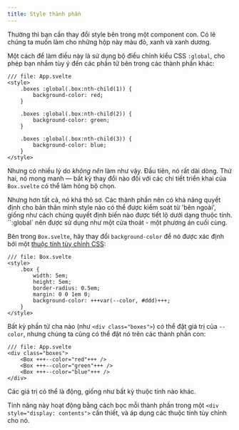 ```yaml
---
title: Style thành phần
---
```


Thường thì bạn cần thay đổi style bên trong một component con. Có lẽ chúng ta muốn làm cho những hộp này màu đỏ, xanh và xanh dương.

Một cách để làm điều này là sử dụng bộ điều chỉnh kiểu CSS `:global`, cho phép bạn nhắm tùy ý đến các phần tử bên trong các thành phần khác:

```svelte
/// file: App.svelte
<style>
	.boxes :global(.box:nth-child(1)) {
		background-color: red;
	}

	.boxes :global(.box:nth-child(2)) {
		background-color: green;
	}

	.boxes :global(.box:nth-child(3)) {
		background-color: blue;
	}
</style>
```

Nhưng có nhiều lý do _không nên_ làm như vậy. Đầu tiên, nó rất dài dòng. Thứ hai, nó mong manh — bất kỳ thay đổi nào đối với các chi tiết triển khai của `Box.svelte` có thể làm hỏng bộ chọn.

Nhưng hơn tất cả, nó khá thô sơ. Các thành phần nên có khả năng quyết định cho bản thân mình style nào có thể được kiểm soát từ 'bên ngoài', giống như cách chúng quyết định biến nào được tiết lộ dưới dạng thuộc tính. ``:global` nên được sử dụng như một cửa thoát - một phương án cuối cùng.

Bên trong `Box.svelte`, hãy thay đổi `background-color` để nó được xác định bởi một [thuộc tính tùy chỉnh CSS](https://developer.mozilla.org/en-US/docs/Web/CSS/--*):

```svelte
/// file: Box.svelte
<style>
	.box {
		width: 5em;
		height: 5em;
		border-radius: 0.5em;
		margin: 0 0 1em 0;
		background-color: +++var(--color, #ddd)+++;
	}
</style>
```

Bất kỳ phần tử cha nào (như `<div class="boxes">`) có thể đặt giá trị của `--color`, nhưng chúng ta cũng có thể đặt nó trên các thành phần con:

```svelte
/// file: App.svelte
<div class="boxes">
	<Box +++--color="red"+++ />
	<Box +++--color="green"+++ />
	<Box +++--color="blue"+++ />
</div>
```

Các giá trị có thể là động, giống như bất kỳ thuộc tính nào khác.

Tính năng này hoạt động bằng cách bọc mỗi thành phần trong một `<div style="display: contents">` cần thiết, và áp dụng các thuộc tính tùy chỉnh cho nó.
